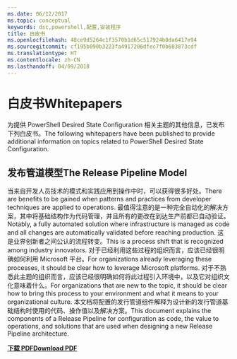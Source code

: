 ```yaml
---
ms.date: 06/12/2017
ms.topic: conceptual
keywords: dsc,powershell,配置,安装程序
title: 白皮书
ms.openlocfilehash: 48ce9d5264c1f3570b1d65c517924b0da6417e94
ms.sourcegitcommit: cf195b090b3223fa4917206dfec7f0b603873cdf
ms.translationtype: HT
ms.contentlocale: zh-CN
ms.lasthandoff: 04/09/2018
---
```

# <a name="whitepapers"></a><span data-ttu-id="df04e-103">白皮书</span><span class="sxs-lookup"><span data-stu-id="df04e-103">Whitepapers</span></span>

<span data-ttu-id="df04e-104">为提供 PowerShell Desired State Configuration 相关主题的其他信息，已发布下列白皮书。</span><span class="sxs-lookup"><span data-stu-id="df04e-104">The following whitepapers have been published to provide additional information on topics related to PowerShell Desired State Configuration.</span></span>

## <a name="the-release-pipeline-model"></a><span data-ttu-id="df04e-105">发布管道模型</span><span class="sxs-lookup"><span data-stu-id="df04e-105">The Release Pipeline Model</span></span>
<span data-ttu-id="df04e-106">当来自开发人员技术的模式和实践应用到操作中时，可以获得很多好处。</span><span class="sxs-lookup"><span data-stu-id="df04e-106">There are benefits to be gained when patterns and practices from developer techniques are applied to operations.</span></span> <span data-ttu-id="df04e-107">最值得注意的是一种完全自动化的解决方案，其中将基础结构作为代码管理，并且所有的更改在到达生产前都已自动验证。</span><span class="sxs-lookup"><span data-stu-id="df04e-107">Notably, a fully automated solution where infrastructure is managed as code and all changes are automatically validated before reaching production.</span></span> <span data-ttu-id="df04e-108">这是业界创新者之间公认的流程转变。</span><span class="sxs-lookup"><span data-stu-id="df04e-108">This is a process shift that is recognized among industry innovators.</span></span> <span data-ttu-id="df04e-109">对于已经利用这些过程的组织而言，应该已经很明确如何利用 Microsoft 平台。</span><span class="sxs-lookup"><span data-stu-id="df04e-109">For organizations already leveraging these processes, it should be clear how to leverage Microsoft platforms.</span></span> <span data-ttu-id="df04e-110">对于不熟悉此主题的组织而言，应该已经很明确如何将此过程引入环境中，以及它对组织文化意味着什么。</span><span class="sxs-lookup"><span data-stu-id="df04e-110">For organizations that are new to the topic, it should be clear how to bring this process to your environment and what it means to your organizational culture.</span></span> <span data-ttu-id="df04e-111">本文档将配置的发行管道组件解释为设计新的发行管道基础结构时使用的代码、操作值以及解决方案。</span><span class="sxs-lookup"><span data-stu-id="df04e-111">This document explains the components of a Release Pipeline for configuration as code, the value to operations, and solutions that are used when designing a new Release Pipeline architecture.</span></span>

<span data-ttu-id="df04e-112">**[下载 PDF](http://aka.ms/thereleasepipelinemodelpdf)**</span><span class="sxs-lookup"><span data-stu-id="df04e-112">**[Download PDF](http://aka.ms/thereleasepipelinemodelpdf)**</span></span>